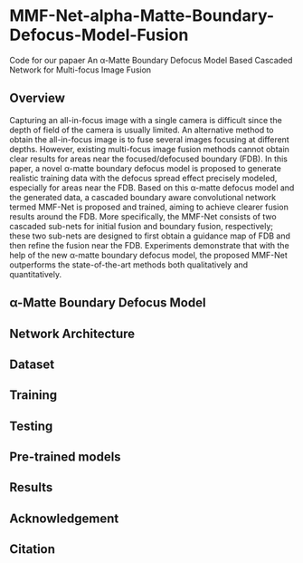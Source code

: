 # MMF-Net-alpha-Matte-Boundary-Defocus-Model-Fusion
Code for our papaer An α-Matte Boundary Defocus Model Based Cascaded Network for Multi-focus Image Fusion

Overview
----
Capturing an all-in-focus image with a single camera is difficult since the depth of field of the camera is usually limited. An alternative method to obtain the all-in-focus image is to fuse several images focusing at different depths. However, existing multi-focus image fusion methods cannot obtain clear results for areas near the focused/defocused boundary (FDB). In this paper, a novel α-matte boundary defocus model is proposed to generate realistic training data with the defocus spread effect precisely modeled, especially for areas near the FDB. Based on this α-matte defocus model and the generated data, a cascaded boundary aware convolutional network termed MMF-Net is proposed and trained, aiming to achieve clearer fusion results around the FDB. More specifically, the MMF-Net consists of two cascaded sub-nets for initial fusion and boundary fusion, respectively; these two sub-nets are designed to first obtain a guidance map of FDB and then refine the fusion near the FDB. Experiments demonstrate that with the help of the new α-matte boundary defocus model, the proposed MMF-Net outperforms the state-of-the-art methods both qualitatively and quantitatively.

α-Matte Boundary Defocus Model
----

Network Architecture
----

Dataset
----

Training
----

Testing
----

Pre-trained models
----

Results
----

Acknowledgement
----

Citation
----

